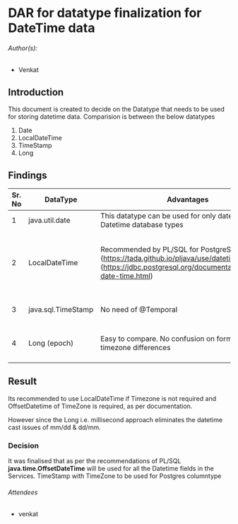 # DAR for datatype finalization for DateTime data

###### Author(s):

- Venkat

## Introduction

This document is created to decide on the Datatype that needs to be used for storing datetime data. Comparision is between the below datatypes

1. Date
2. LocalDateTime
3. TimeStamp
4. Long

## Findings

| Sr. No | DataType           | Advantages                                                   | Disadvantages                                                |
| ------ | ------------------ | ------------------------------------------------------------ | ------------------------------------------------------------ |
| 1      | java.util.date     | This datatype can be used for only date and Datetime database types | Mapping date with JPA Entity will require using @Temporal    |
| 2      | LocalDateTime      | Recommended by PL/SQL for PostgreSQL (https://tada.github.io/pljava/use/datetime.html)  - (https://jdbc.postgresql.org/documentation/head/8-date-time.html) | This is without Timezone representation. **OffsetDateTime** is with Timezone. It is immutable. There seems to be some performance issue when conversion from Localdatetime to Date |
| 3      | java.sql.TimeStamp | No need of @Temporal                                         | This ties the JPA entity to JDBC classes. It inherits from java.util.date |
| 4      | Long (epoch)       | Easy to compare. No confusion on formats or timezone differences | Since date is stored as long in database its not readable and needs conversion. (**select** **to_timestamp**(milliseconds/1000)) |



## Result

Its recommended to use LocalDateTime if Timezone is not required and OffsetDatetime of TimeZone is required, as per documentation.

However since the Long i.e. millisecond approach eliminates the datetime cast issues of mm/dd & dd/mm. 





### Decision

It was finalised that as per the recommendations of PL/SQL **java.time.OffsetDateTime** will be used for all the Datetime fields in the Services. TimeStamp with TimeZone to be used for Postgres columntype

###### Attendees

- venkat